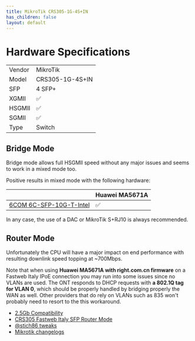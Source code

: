 ```yaml
---
title: MikroTik CRS305-1G-4S+IN
has_children: false
layout: default
---
```


# Hardware Specifications

|        |                 |
| ------ | --------------- |
| Vendor | MikroTik        |
| Model  | CRS305-1G-4S+IN |
| SFP    | 4 SFP+          |
| XGMII  | ✅              |
| HSGMII | ✅              |
| SGMII  | ✅              |
| Type   | Switch          |

## Bridge Mode

Bridge mode allows full HSGMII speed without any major issues and seems to work in a mixed mode too.

Positive results in mixed mode with the following hardware:

|                                                                         | Huawei MA5671A |
| ----------------------------------------------------------------------- | -------------- |
| [6COM 6C-SFP-10G-T-Intel](https://www.amazon.it/gp/product/B07H9Q91WV/) | ✅             |

In any case, the use of a DAC or MikroTik S+RJ10 is always recommended.


## Router Mode

Unfortunately the CPU will have a major impact on end performance with resulting downlink speed topping at ~700Mbps.

Note that when using **Huawei MA5671A with right.com.cn firmware** on a Fastweb Italy IPoE connection you may run into some issues since no VLANs are used. The ONT responds to DHCP requests with **a 802.1Q tag for VLAN 0**, which should be properly handled by bridging properly the WAN as well. Other providers that do rely on VLANs such as 835 won't probably need to resort to the this workaround.

- [2.5Gb Compatibility](https://github.com/Anime4000/RTL960x/blob/main/Docs/2.5Gb.md)
- [CRS305 Fastweb Italy SFP Router Mode](https://pastebin.com/zRaidTx4)
- [@stich86 tweaks](https://github.com/Anime4000/RTL960x/issues/17#issuecomment-1101435506)
- [Mikrotik changelogs](https://mikrotik.com/download/changelogs)